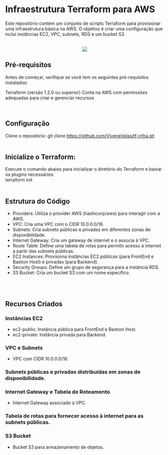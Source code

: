 
# Infraestrutura Terraform para AWS

Este repositório contém um conjunto de scripts Terraform para provisionar uma infraestrutura básica na AWS. O objetivo é criar uma configuração que inclui instâncias EC2, VPC, subnets, RDS e um bucket S3. <br> <br>

<p align = "center">
<img src="https://img.shields.io/static/v1?label=STATUS&message=EM%20ANDAMENTO&color=yellow&style=for-the-badge"/>
</p>

## Pré-requisitos
Antes de começar, verifique se você tem os seguintes pré-requisitos instalados:

Terraform (versão 1.2.0 ou superior)
Conta na AWS com permissões adequadas para criar e gerenciar recursos

<br>

## Configuração

Clone o repositório:
git clone https://github.com/ViveneVelas/tf-infra.git
<br><br>

## Inicialize o Terraform:
Execute o comando abaixo para inicializar o diretório do Terraform e baixar os plugins necessários: <br>
terraform init
<br><br>

## Estrutura do Código

- Providers: Utiliza o provider AWS (hashicorp/aws) para interagir com a AWS. <br>
- VPC: Cria uma VPC com o CIDR 10.0.0.0/16. <br>
- Subnets: Cria subnets públicas e privadas em diferentes zonas de disponibilidade. <br> 
- Internet Gateway: Cria um gateway de internet e o associa à VPC. <br>
- Route Table: Define uma tabela de rotas para permitir acesso à internet a partir das subnets públicas. <br>
- EC2 Instances: Provisiona instâncias EC2 públicas (para FrontEnd e Bastion Host) e privadas (para Backend). <br>
- Security Groups: Define um grupo de segurança para a instância RDS. <br>
- S3 Bucket: Cria um bucket S3 com um nome específico. <br>

<br><br>

## Recursos Criados

### Instâncias EC2

- ec2-public: Instância pública para FrontEnd e Bastion Host.
- ec2-private: Instância privada para Backend.

### VPC e Subnets

- VPC com CIDR 10.0.0.0/16.

### Subnets públicas e privadas distribuídas em zonas de disponibilidade.

### Internet Gateway e Tabela de Roteamento

- Internet Gateway associado à VPC.

### Tabela de rotas para fornecer acesso à internet para as subnets públicas.

### S3 Bucket
- Bucket S3 para armazenamento de objetos.

